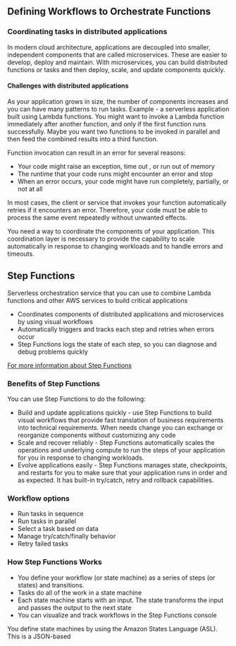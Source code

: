 ## Defining Workflows to Orchestrate Functions

### Coordinating tasks in distributed applications
In modern cloud architecture, applications are decoupled into smaller, independent components that are called microservices. These are easier to develop, deploy and maintain. With microservices, you can build distributed functions or tasks and then deploy, scale, and update components quickly.

#### Challenges with distributed applications
As your application grows in size, the number of components increases and you can have many patterns to run tasks. Example - a serverless application built using Lambda functions. You might want to invoke a Lambda function immediately after another function, and only if the first function runs successfully. Maybe you want two functions to be invoked in parallel and then feed the combined results into a third function. 

Function invocation can result in an error for several reasons:
* Your code might raise an exception, time out , or run out of memory
* The runtime that your code runs might encounter an error and stop
* When an error occurs, your code might have run completely, partially, or not at all

In most cases, the client or service that invokes your function automatically retries if it encounters an error. Therefore, your code must be able to process the same event repeatedly without unwanted effects. 

You need a way to coordinate the components of your application. This coordination layer is necessary to provide the capability to scale automatically in response to changing workloads and to handle errors and timeouts. 

## Step Functions
Serverless orchestration service that you can use to combine Lambda functions and other AWS services to build critical applications
* Coordinates components of distributed applications and microservices by using visual workflows
* Automatically triggers and tracks each step and retries when errors occur
* Step Functions logs the state of each step, so you can diagnose and debug problems quickly

[For more information about Step Functions](https://aws.amazon.com/step-functions/)

### Benefits of Step Functions

You can use Step Functions to do the following:
* Build and update applications quickly - use Step Functions to build visual workflows that provide fast translation of business requirements into technical requirements. When needs change you can exchange or reorganize components without customizing any code
* Scale and recover reliably - Step Functions automatically scales the operations and underlying compute to run the steps of your application for you in response to changing workloads.
* Evolve applications easily - Step Functions manages state, checkpoints, and restarts for you to make sure that your application runs in order and as expected. It has built-in try/catch, retry and rollback capabilities. 

### Workflow options

* Run tasks in sequence
* Run tasks in parallel
* Select a task based on data
* Manage try/catch/finally behavior
* Retry failed tasks

### How Step Functions Works

* You define your workflow (or state machine) as a series of steps (or states) and transitions.
* Tasks do all of the work in a state machine
* Each state machine starts with an input. The state transforms the input and passes the output to the next state
* You can visualize and track workflows in the Step Functions console

You define state machines by using the Amazon States Language (ASL). This is a JSON-based 